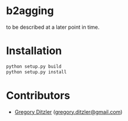 # b2agging

to be described at a later point in time.

# Installation 

```bash 
python setup.py build
python setup.py install
```

# Contributors 

* [Gregory Ditzler](http://gregoryditzler.com) (<gregory.ditzler@gmail.com>)


